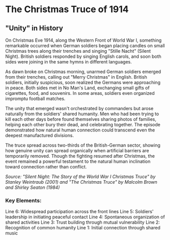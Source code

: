 # The Christmas Truce of 1914

## "Unity" in History

On Christmas Eve 1914, along the Western Front of World War I, something remarkable occurred when German soldiers began placing candles on small Christmas trees along their trenches and singing "Stille Nacht" (Silent Night). British soldiers responded by singing English carols, and soon both sides were joining in the same hymns in different languages.

As dawn broke on Christmas morning, unarmed German soldiers emerged from their trenches, calling out "Merry Christmas" in English. British soldiers, initially suspicious, soon realized the Germans were approaching in peace. Both sides met in No Man's Land, exchanging small gifts of cigarettes, food, and souvenirs. In some areas, soldiers even organized impromptu football matches.

The unity that emerged wasn't orchestrated by commanders but arose naturally from the soldiers' shared humanity. Men who had been trying to kill each other days before found themselves sharing photos of families, helping each other bury their dead, and celebrating together. The episode demonstrated how natural human connection could transcend even the deepest manufactured divisions.

The truce spread across two-thirds of the British-German sector, showing how genuine unity can spread organically when artificial barriers are temporarily removed. Though the fighting resumed after Christmas, the event remained a powerful testament to the natural human inclination toward connection rather than conflict.

*Source: "Silent Night: The Story of the World War I Christmas Truce" by Stanley Weintraub (2001) and "The Christmas Truce" by Malcolm Brown and Shirley Seaton (1984)*

### Key Elements:
Line 6: Widespread participation across the front lines
Line 5: Soldiers' leadership in initiating peaceful contact
Line 4: Spontaneous organization of shared activities
Line 3: Trust building through mutual vulnerability
Line 2: Recognition of common humanity
Line 1: Initial connection through shared music